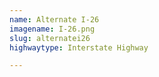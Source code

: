```yaml
---
name: Alternate I-26
imagename: I-26.png
slug: alternatei26
highwaytype: Interstate Highway

---
```

